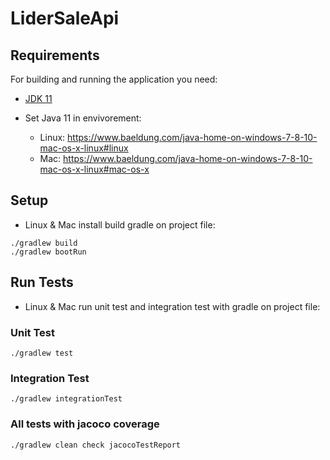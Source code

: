 # LiderSaleApi

## Requirements

For building and running the application you need:

- [JDK 11](https://www.oracle.com/java/technologies/javase-jdk11-downloads.html)

- Set Java 11 in envivorement: 
  - Linux: https://www.baeldung.com/java-home-on-windows-7-8-10-mac-os-x-linux#linux
  - Mac: https://www.baeldung.com/java-home-on-windows-7-8-10-mac-os-x-linux#mac-os-x
  
## Setup

- Linux & Mac install build gradle on project file:

```shell
./gradlew build
./gradlew bootRun
```

## Run Tests

- Linux & Mac run unit test and integration test with gradle on project file:

### Unit Test

```shell
./gradlew test
```

### Integration Test

```shell
./gradlew integrationTest
```

### All tests with jacoco coverage

```shell
./gradlew clean check jacocoTestReport
```

